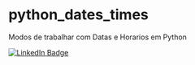 # python_dates_times
Modos de trabalhar com Datas e Horarios em Python

[![LinkedIn Badge](https://img.shields.io/badge/LinkedIn-Profile-informational?style=flat&logo=linkedin&logoColor=white&color=0D76A8)](https://www.linkedin.com/in/rafawainer/)
